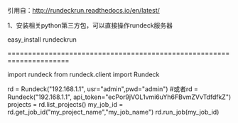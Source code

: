 引用自：http://rundeckrun.readthedocs.io/en/latest/

1、安装相关python第三方包，可以直接操作rundeck服务器

easy_install rundeckrun


=====================================================================

import rundeck
from rundeck.client import Rundeck

rd = Rundeck("192.168.1.1", usr="admin",pwd="admin")
#或者rd = Rundeck("192.168.1.1", api_token="ecPor9jVOL1vmi6uYh6FBvmZVvTdfdfkZ")
projects = rd.list_projects()
my_job_id = rd.get_job_id("my_project_name","my_job_name")
rd.run_job(my_job_id)

